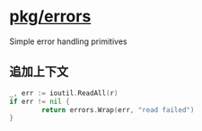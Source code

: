 # [pkg/errors](https://github.com/pkg/errors)

Simple error handling primitives

## 追加上下文

```go
_, err := ioutil.ReadAll(r)
if err != nil {
        return errors.Wrap(err, "read failed")
}
```
